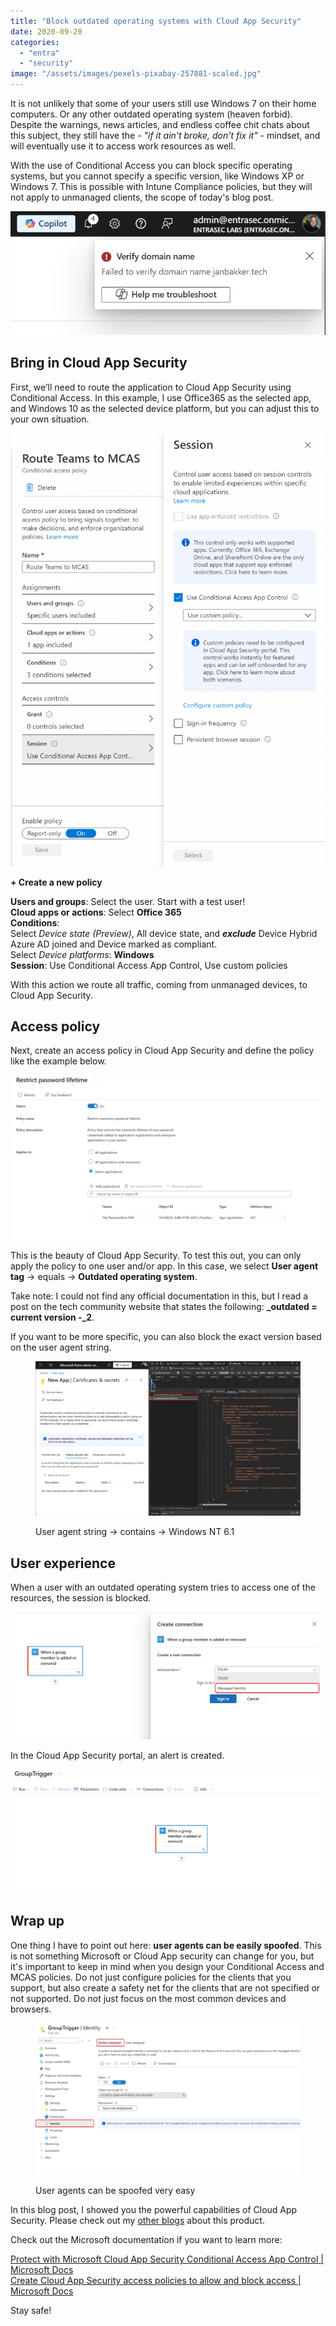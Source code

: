 ```yaml
---
title: "Block outdated operating systems with Cloud App Security"
date: 2020-09-20
categories: 
  - "entra"
  - "security"
image: "/assets/images/pexels-pixabay-257881-scaled.jpg"
---
```


It is not unlikely that some of your users still use Windows 7 on their home computers. Or any other outdated operating system (heaven forbid). Despite the warnings, news articles, and endless coffee chit chats about this subject, they still have the _\- "if it ain't broke, don't fix it"_ - mindset, and will eventually use it to access work resources as well.

With the use of Conditional Access you can block specific operating systems, but you cannot specify a specific version, like Windows XP or Windows 7. This is possible with Intune Compliance policies, but they will not apply to unmanaged clients, the scope of today's blog post.

![](/assets/images/image-17.png)

## Bring in Cloud App Security

First, we’ll need to route the application to Cloud App Security using Conditional Access. In this example, I use Office365 as the selected app, and Windows 10 as the selected device platform, but you can adjust this to your own situation.

![](/assets/images/762-05-09-2020-745x1024.png)

**\+ Create a new policy**

**Users and groups**: Select the user. Start with a test user!  
**Cloud apps or actions**: Select **Office 365**  
**Conditions**:  
Select _Device state (Preview)_, All device state, and **_exclude_** Device Hybrid Azure AD joined and Device marked as compliant.  
Select _Device platforms_: **Windows**  
**Session**: Use Conditional Access App Control, Use custom policies

With this action we route all traffic, coming from unmanaged devices, to Cloud App Security.

## Access policy

Next, create an access policy in Cloud App Security and define the policy like the example below.

![](/assets/images/image-19.png)

This is the beauty of Cloud App Security. To test this out, you can only apply the policy to one user and/or app. In this case, we select **User agent tag** -> equals -> **Outdated operating system**.

Take note: I could not find any official documentation in this, but I read a post on the tech community website that states the following: **_outdated = current version -_2**.

If you want to be more specific, you can also block the exact version based on the user agent string.

<figure>

![](/assets/images/image-20.png)

<figcaption>

User agent string -> contains -> Windows NT 6.1

</figcaption>

</figure>

## User experience

When a user with an outdated operating system tries to access one of the resources, the session is blocked.

![](/assets/images/image-22.png)

In the Cloud App Security portal, an alert is created.

![](/assets/images/image-21.png)

## Wrap up

One thing I have to point out here: **user agents can be easily spoofed**. This is not something Microsoft or Cloud App security can change for you, but it's important to keep in mind when you design your Conditional Access and MCAS policies. Do not just configure policies for the clients that you support, but also create a safety net for the clients that are not specified or not supported. Do not just focus on the most common devices and browsers.

<figure>

![](/assets/images/image-23.png)

<figcaption>

User agents can be spoofed very easy

</figcaption>

</figure>

In this blog post, I showed you the powerful capabilities of Cloud App Security. Please check out my [other blogs](https://janbakker.tech/tag/cloud-app-security/) about this product.

Check out the Microsoft documentation if you want to learn more:

[](https://docs.microsoft.com/en-us/cloud-app-security/proxy-intro-aad)[Protect with Microsoft Cloud App Security Conditional Access App Control | Microsoft Docs](https://docs.microsoft.com/en-us/cloud-app-security/proxy-intro-aad)  
[](https://docs.microsoft.com/en-us/cloud-app-security/access-policy-aad)[Create Cloud App Security access policies to allow and block access | Microsoft Docs](https://docs.microsoft.com/en-us/cloud-app-security/access-policy-aad)

Stay safe!
